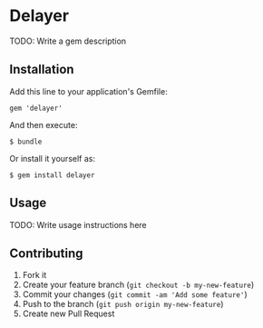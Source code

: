# Delayer

TODO: Write a gem description

## Installation

Add this line to your application's Gemfile:

    gem 'delayer'

And then execute:

    $ bundle

Or install it yourself as:

    $ gem install delayer

## Usage

TODO: Write usage instructions here

## Contributing

1. Fork it
2. Create your feature branch (`git checkout -b my-new-feature`)
3. Commit your changes (`git commit -am 'Add some feature'`)
4. Push to the branch (`git push origin my-new-feature`)
5. Create new Pull Request
